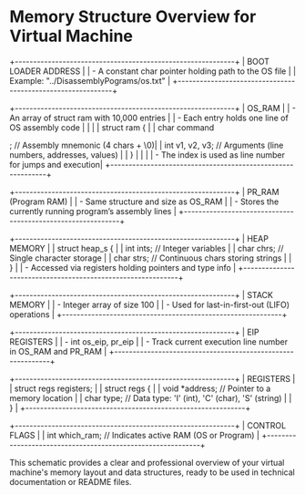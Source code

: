 # Memory Structure Overview for Virtual Machine

+------------------------------------------------------------+
| BOOT LOADER ADDRESS |
| - A constant char pointer holding path to the OS file |
| Example: "../DisassemblyPograms/os.txt" |
+------------------------------------------------------------+

+------------------------------------------------------------+
| OS_RAM |
| - An array of struct ram with 10,000 entries |
| - Each entry holds one line of OS assembly code |
| |
| struct ram { |
| char command

; // Assembly mnemonic (4 chars + \0)|
| int v1, v2, v3; // Arguments (line numbers, addresses, values) |
| } |
| |
| - The index is used as line number for jumps and execution|
+------------------------------------------------------------+

+------------------------------------------------------------+
| PR_RAM (Program RAM) |
| - Same structure and size as OS_RAM |
| - Stores the currently running program’s assembly lines |
+------------------------------------------------------------+

+------------------------------------------------------------+
| HEAP MEMORY |
| struct heap_s { |
| int ints; // Integer variables |
| char chrs; // Single character storage |
| char strs; // Continuous chars storing strings |
| } |
| - Accessed via registers holding pointers and type info |
+------------------------------------------------------------+

+------------------------------------------------------------+
| STACK MEMORY |
| - Integer array of size 100 |
| - Used for last-in-first-out (LIFO) operations |
+------------------------------------------------------------+

+------------------------------------------------------------+
| EIP REGISTERS |
| - int os_eip, pr_eip |
| - Track current execution line number in OS_RAM and PR_RAM |
+------------------------------------------------------------+

+------------------------------------------------------------+
| REGISTERS |
| struct regs registers; |
| struct regs { |
| void *address; // Pointer to a memory location |
| char type; // Data type: 'I' (int), 'C' (char), 'S' (string) |
| } |
+------------------------------------------------------------+

+------------------------------------------------------------+
| CONTROL FLAGS |
| int which_ram; // Indicates active RAM (OS or Program) |
+------------------------------------------------------------+


This schematic provides a clear and professional overview of your virtual machine's memory layout and data structures, ready to be used in technical documentation or README files.
